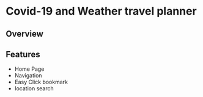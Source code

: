 # Covid-19 and Weather travel planner 

## Overview 



## Features
- Home Page 
- Navigation
- Easy Click bookmark 
- location search 
